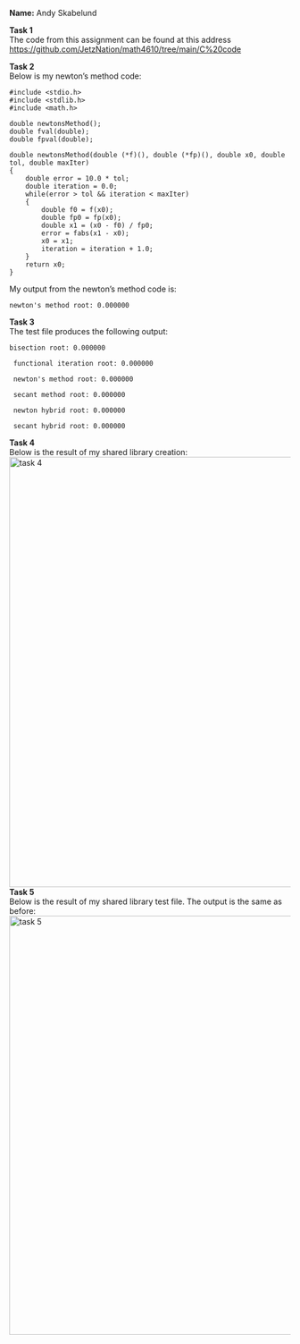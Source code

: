 **Name:** Andy Skabelund  

**Task 1**  
The code from this assignment can be found at this address  
https://github.com/JetzNation/math4610/tree/main/C%20code  

**Task 2**  
Below is my newton’s method code:  
```
#include <stdio.h>
#include <stdlib.h>
#include <math.h>

double newtonsMethod();
double fval(double);
double fpval(double);

double newtonsMethod(double (*f)(), double (*fp)(), double x0, double tol, double maxIter)
{
    double error = 10.0 * tol;
    double iteration = 0.0;
    while(error > tol && iteration < maxIter)
    {
        double f0 = f(x0);
        double fp0 = fp(x0);
        double x1 = (x0 - f0) / fp0;
        error = fabs(x1 - x0);
        x0 = x1;
        iteration = iteration + 1.0;
    }
    return x0;
}
```  
My output from the newton’s method code is:  
```
newton's method root: 0.000000
```  
**Task 3**  
The test file produces the following output:  
```
bisection root: 0.000000

 functional iteration root: 0.000000

 newton's method root: 0.000000

 secant method root: 0.000000

 newton hybrid root: 0.000000

 secant hybrid root: 0.000000
 ```  
 **Task 4**  
Below is the result of my shared library creation:  
<img width="770" alt="task 4" src="https://user-images.githubusercontent.com/22015224/194453219-0147a5d6-33c8-4f7d-946d-e0d7d050ab1d.png">  
**Task 5**  
Below is the result of my shared library test file. The output is the same as before:  
<img width="750" alt="task 5" src="https://user-images.githubusercontent.com/22015224/194453773-c164a75e-73e2-4f17-97a5-2032a3b84c54.png">
